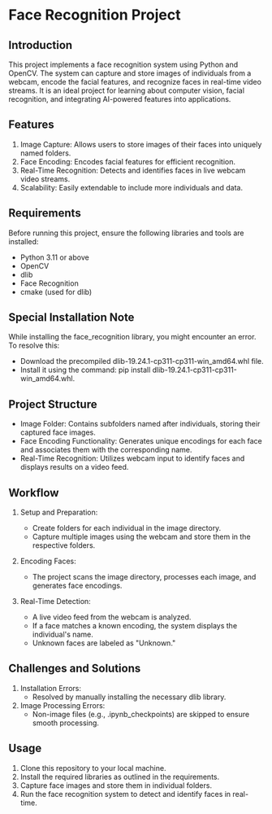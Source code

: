 # Face Recognition Project
## Introduction
This project implements a face recognition system using Python and OpenCV. The system can capture and store images of individuals from a webcam, encode the facial features, and recognize faces in real-time video streams. It is an ideal project for learning about computer vision, facial recognition, and integrating AI-powered features into applications.

## Features
1. Image Capture: Allows users to store images of their faces into uniquely named folders.
2. Face Encoding: Encodes facial features for efficient recognition.
3. Real-Time Recognition: Detects and identifies faces in live webcam video streams.
4. Scalability: Easily extendable to include more individuals and data.

## Requirements
Before running this project, ensure the following libraries and tools are installed:

- Python 3.11 or above
- OpenCV
- dlib
- Face Recognition
- cmake (used for dlib)

## Special Installation Note
While installing the face_recognition library, you might encounter an error. To resolve this:

- Download the precompiled dlib-19.24.1-cp311-cp311-win_amd64.whl file.
- Install it using the command: pip install dlib-19.24.1-cp311-cp311-win_amd64.whl.

## Project Structure
- Image Folder: Contains subfolders named after individuals, storing their captured face images.
- Face Encoding Functionality: Generates unique encodings for each face and associates them with the corresponding name.
- Real-Time Recognition: Utilizes webcam input to identify faces and displays results on a video feed.

## Workflow
1. Setup and Preparation:

    - Create folders for each individual in the image directory.
    - Capture multiple images using the webcam and store them in the respective folders.
      
2. Encoding Faces:

    - The project scans the image directory, processes each image, and generates face encodings.

3. Real-Time Detection:

    - A live video feed from the webcam is analyzed.
    - If a face matches a known encoding, the system displays the individual's name.
    - Unknown faces are labeled as "Unknown."

## Challenges and Solutions
1. Installation Errors:
    - Resolved by manually installing the necessary dlib library.
2. Image Processing Errors:
    - Non-image files (e.g., .ipynb_checkpoints) are skipped to ensure smooth processing.

## Usage
1. Clone this repository to your local machine.
2. Install the required libraries as outlined in the requirements.
3. Capture face images and store them in individual folders.
4. Run the face recognition system to detect and identify faces in real-time.
